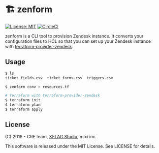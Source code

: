 # :building_construction: zenform
[![License: MIT](https://img.shields.io/badge/License-MIT-blue.svg)](https://opensource.org/licenses/MIT)
[![CircleCI](https://circleci.com/gh/xflagstudio/zenform/tree/master.svg?style=svg)](https://circleci.com/gh/xflagstudio/zenform/tree/master)

  zenform is a CLI tool to provision Zendesk instance.
  It converts your configuration files to HCL so that you can set up your Zendesk instance with [terraform-provider-zendesk](https://github.com/nukosuke/terraform-provider-zendesk).

## Usage

```sh
$ ls
ticket_fields.csv  ticket_forms.csv  triggers.csv

$ zenform conv > resources.tf

# Terraform with terraform-provider-zendesk
$ terraform init
$ terraform plan
$ terraform apply
```

## License

  (C) 2018 - CRE team, [XFLAG Studio](https://career.xflag.com/), mixi inc.

  This software is released under the MIT License. See LICENSE for details.
